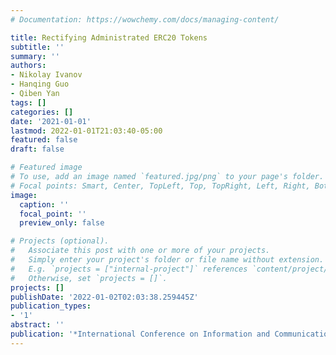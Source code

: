 ```yaml
---
# Documentation: https://wowchemy.com/docs/managing-content/

title: Rectifying Administrated ERC20 Tokens
subtitle: ''
summary: ''
authors:
- Nikolay Ivanov
- Hanqing Guo
- Qiben Yan
tags: []
categories: []
date: '2021-01-01'
lastmod: 2022-01-01T21:03:40-05:00
featured: false
draft: false

# Featured image
# To use, add an image named `featured.jpg/png` to your page's folder.
# Focal points: Smart, Center, TopLeft, Top, TopRight, Left, Right, BottomLeft, Bottom, BottomRight.
image:
  caption: ''
  focal_point: ''
  preview_only: false

# Projects (optional).
#   Associate this post with one or more of your projects.
#   Simply enter your project's folder or file name without extension.
#   E.g. `projects = ["internal-project"]` references `content/project/deep-learning/index.md`.
#   Otherwise, set `projects = []`.
projects: []
publishDate: '2022-01-02T02:03:38.259445Z'
publication_types:
- '1'
abstract: ''
publication: '*International Conference on Information and Communications Security*'
---
```

